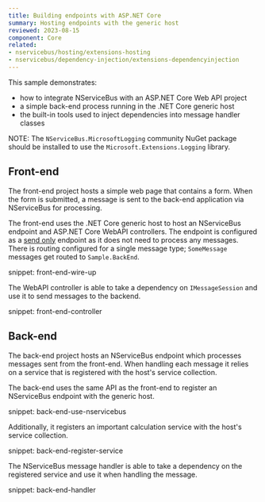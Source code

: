 ```yaml
---
title: Building endpoints with ASP.NET Core
summary: Hosting endpoints with the generic host
reviewed: 2023-08-15
component: Core
related:
- nservicebus/hosting/extensions-hosting
- nservicebus/dependency-injection/extensions-dependencyinjection
---
```


This sample demonstrates:

- how to integrate NServiceBus with an ASP.NET Core Web API project
- a simple back-end process running in the .NET Core generic host
- the built-in tools used to inject dependencies into message handler classes

NOTE: The `NServiceBus.MicrosoftLogging` community NuGet package should be installed to use the `Microsoft.Extensions.Logging` library.

## Front-end

The front-end project hosts a simple web page that contains a form. When the form is submitted, a message is sent to the back-end application via NServiceBus for processing. 

The front-end uses the .NET Core generic host to host an NServiceBus endpoint and ASP.NET Core WebAPI controllers. The endpoint is configured as a [send only](/nservicebus/hosting/) endpoint as it does not need to process any messages. There is routing configured for a single message type; `SomeMessage` messages get routed to `Sample.BackEnd`.

snippet: front-end-wire-up

The WebAPI controller is able to take a dependency on `IMessageSession` and use it to send messages to the backend.

snippet: front-end-controller


## Back-end

The back-end project hosts an NServiceBus endpoint which processes messages sent from the front-end. When handling each message it relies on a service that is registered with the host's service collection.

The back-end uses the same API as the front-end to register an NServiceBus endpoint with the generic host.

snippet: back-end-use-nservicebus

Additionally, it registers an important calculation service with the host's service collection.

snippet: back-end-register-service

The NServiceBus message handler is able to take a dependency on the registered service and use it when handling the message.

snippet: back-end-handler